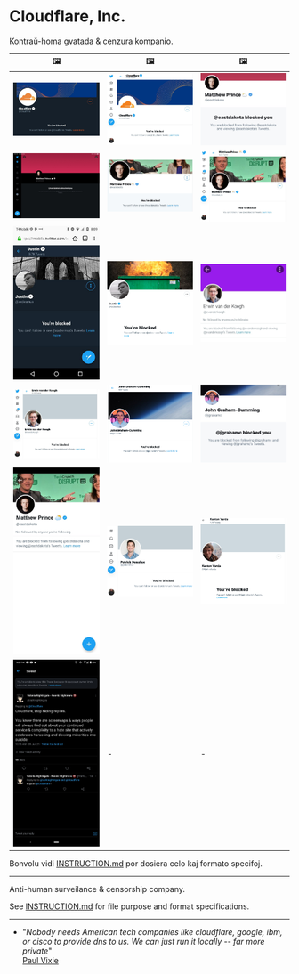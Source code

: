 # Cloudflare, Inc.

Kontraŭ-homa gvatada & cenzura kompanio.


| 🖼 | 🖼 | 🖼 |
| --- | --- | --- |
| ![](../image/blockedbycloudflare.jpg) | ![](../image/twitterban_cloudflare.jpg) | ![](../image/twitterban_Matthew_Prince.jpg) |
| ![](../image/blockedbymatthewprince2.jpg) | ![](../image/blockedbymatthewprince.jpg) | ![](../image/blockedbymatthewprince3.jpg) |
| ![](../image/blockedbyjustin.jpg) | ![](../image/blockedbyjustin2.jpg) | ![](../image/twitterban_ErwinVanDerKoogh.jpg) |
| ![](../image/twitterban_ErwinVanDerKoogh2.jpg) | ![](../image/twitterban_John_Graham-Cumming.jpg) | ![](../image/twitterban_John_Graham-Cumming2.jpg) |
| ![](../image/blockedbymatthewprince4.jpg) | ![](../image/twitterban_Patrick_Donahue.jpg) | ![](../image/twitterban_Kenton_Varda.jpg) |
| ![](../image/twitter_cloudflare_hide_reply.jpg) | - | - |


Bonvolu vidi [INSTRUCTION.md](../INSTRUCTION.md) por dosiera celo kaj formato specifoj.

-----

Anti-human surveilance & censorship company.

See [INSTRUCTION.md](../INSTRUCTION.md) for file purpose and format specifications.


---

- "_Nobody needs American tech companies like cloudflare, google, ibm, or cisco to provide dns to us. We can just run it locally -- far more private_"<br>
[Paul Vixie](https://twitter.com/paulvixie/status/1063843157668970496)
